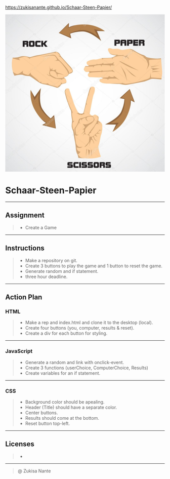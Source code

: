https://zukisanante.github.io/Schaar-Steen-Papier/

![](img/img1)

# Schaar-Steen-Papier
---
## Assignment
> - Create a Game
---
## Instructions
> - Make a repository on git.
> - Create 3 buttons to play the game and 1 button to reset the game.
> - Generate random and if statement.
> - three hour deadline.
---
## Action Plan
### HTML
> - Make a rep and index.html and clone it to the desktop (local).
> - Create four buttons (you, computer, results & reset).
> - Create a div for each button for styling.
---
### JavaScript
> - Generate a random and link with onclick-event.
> - Create 3 functions (userChoice, ComputerChoice, Results)
> - Create variables for an if statement.
---
### CSS
> - Background color should be apealing.
> - Header (Title) should have a separate color.
> - Center buttons.
> - Results should come at the bottom.
> - Reset button top-left.
---
## Licenses
> -
---
> @ Zukisa Nante
